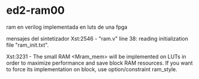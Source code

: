 # ed2-ram00
ram en verilog implementada en luts de una fpga

mensajes del sintetizador
Xst:2546 - "ram.v" line 38: reading initialization file "ram_init.txt".

Xst:3231 - The small RAM <Mram_mem> will be implemented on LUTs 
in order to maximize performance and save block RAM resources. 
If you want to force its implementation on block, use option/constraint ram_style.

